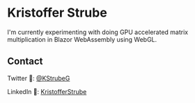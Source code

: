 # Kristoffer Strube
I'm currently experimenting with doing GPU accelerated matrix multiplication in Blazor WebAssembly using WebGL.

## Contact
Twitter :baby_chick:: [@KStrubeG](https://twitter.com/KStrubeG)

LinkedIn :necktie:: [KristofferStrube](https://www.linkedin.com/in/kristofferstrube/)
